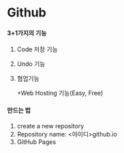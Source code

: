 # Github

#### 3+1가지의 기능

1. Code 저장 기능

2. Undo 기능

3. 협업기능

   +Web Hosting 기능(Easy, Free)

#### 만드는 법

1. create a new repository
2. Repository name: <아이디>github.io
3. GitHub Pages

